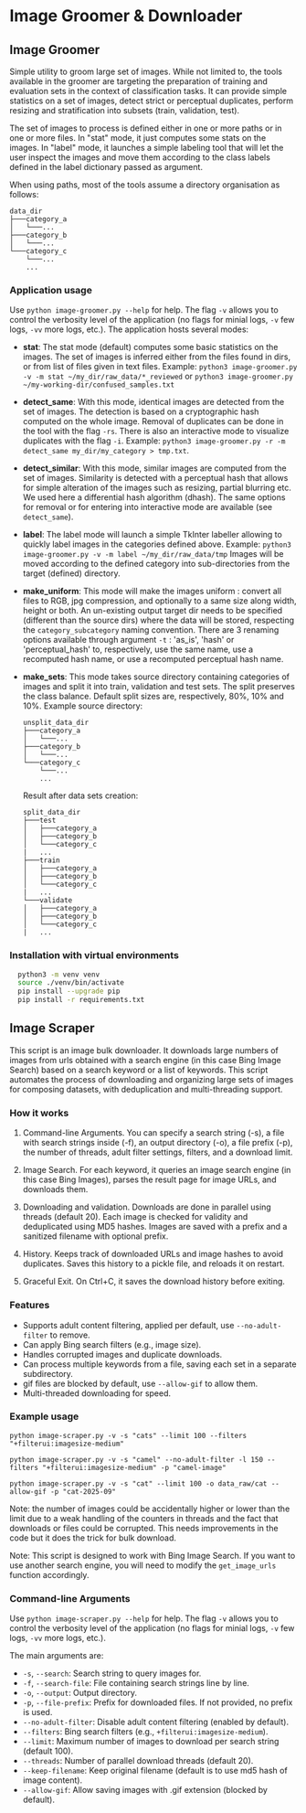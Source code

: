# Image Groomer & Downloader

## Image Groomer

Simple utility to groom large set of images. While not limited to, the tools
available in the groomer are targeting the preparation of training and
evaluation sets in the context of classification tasks. It can provide simple
statistics on a set of images, detect strict or perceptual duplicates, perform
resizing and stratification into subsets (train, validation, test).

The set of images to process is defined either in one or more
paths or in one or more files. In "stat" mode, it just computes some stats
on the images. In "label" mode, it launches a simple labeling tool that
will let the user inspect the images and move them according to the class
labels defined in the label dictionary passed as argument.

When using paths, most of the tools assume a directory organisation as follows:  

```text
data_dir
├───category_a
│   └───... 
├───category_b
│   └───... 
└───category_c
    └───...
    ...
```

### Application usage

Use `python image-groomer.py --help` for help. The flag `-v` allows you to control
the verbosity level of the application (no flags for minial logs, `-v` few logs,
`-vv` more logs, etc.). The application hosts several modes:

- **stat**: The stat mode (default) computes some basic statistics on the images.
  The set of images is inferred either from the files found in dirs, or from
  list of files given in text files. Example:
  `python3 image-groomer.py -v -m stat ~/my_dir/raw_data/*_reviewed` or
  `python3 image-groomer.py ~/my-working-dir/confused_samples.txt`

- **detect_same**: With this mode, identical images are detected from the set
  of images. The detection is based on a cryptographic hash computed on the whole
  image. Removal of duplicates can be done in the tool with the flag `-rs`. There
  is also an interactive mode to visualize duplicates with the flag `-i`. Example:
  `python3 image-groomer.py -r -m detect_same my_dir/my_category > tmp.txt`.

- **detect_similar**: With this mode, similar images are computed from the set
  of images. Similarity is detected with a perceptual hash that allows for simple
  alteration of the images such as resizing, partial blurring etc. We used
  here a differential hash algorithm (dhash). The same options for removal or for
  entering into interactive mode are available (see `detect_same`).
  
- **label**: The label mode will launch a simple TkInter labeller allowing
  to quickly label images in the categories defined above. Example:
  `python3 image-groomer.py -v -m label ~/my_dir/raw_data/tmp`
  Images will be moved according to the defined category into sub-directories
  from the target (defined) directory.
  
- **make_uniform**: This mode will make the images uniform : convert all files to
  RGB, jpg compression, and optionally to a same size along width, height or both.
  An un-existing output target dir needs to be specified (different than the source dirs)
  where the data will be stored, respecting the `category_subcategory` naming convention.
  There are 3 renaming options available through argument `-t` : 'as_is', 'hash' or
  'perceptual_hash' to, respectively, use the same name, use a recomputed hash name,
  or use a recomputed perceptual hash name.
  
- **make_sets**: This mode takes source directory containing categories of images
  and split it into train, validation and test sets. The split preserves the
  class balance. Default split sizes are, respectively, 80%, 10% and 10%.
  Example source directory:

  ```text
  unsplit_data_dir
  ├───category_a
  │   └───... 
  ├───category_b
  │   └───... 
  └───category_c
      └───...
      ...
  ```

  Result after data sets creation:

  ```text
  split_data_dir
  ├───test
  │   ├───category_a
  │   ├───category_b
  │   └───category_c
  |   ...
  ├───train
  │   ├───category_a
  │   ├───category_b
  │   └───category_c
  |   ...
  └───validate
  │   ├───category_a
  │   ├───category_b
  │   └───category_c
  |   ...
  ```

### Installation with virtual environments

```sh
  python3 -m venv venv
  source ./venv/bin/activate
  pip install --upgrade pip
  pip install -r requirements.txt
```

## Image Scraper

This script is an image bulk downloader. It downloads large numbers of
images from urls obtained with a search engine (in this case Bing Image
Search) based on a search keyword or a list of keywords. This script
automates the process of downloading and organizing large sets of images
for composing datasets, with deduplication and multi-threading support.

### How it works

1. Command-line Arguments. You can specify a search string (-s), a file with search strings inside (-f), an output directory (-o), a file prefix (-p), the number of threads, adult filter settings, filters, and a download limit.

2. Image Search. For each keyword, it queries an image search engine (in this case Bing Images), parses the result page for image URLs, and downloads them.

3. Downloading and validation. Downloads are done in parallel using threads (default 20). Each image is checked for validity and deduplicated using MD5 hashes. Images are saved with a prefix and a sanitized filename with optional prefix.

4. History. Keeps track of downloaded URLs and image hashes to avoid duplicates. Saves this history to a pickle file, and reloads it on restart.

5. Graceful Exit. On Ctrl+C, it saves the download history before exiting.

### Features

- Supports adult content filtering, applied per default, use `--no-adult-filter` to remove.
- Can apply Bing search filters (e.g., image size).
- Handles corrupted images and duplicate downloads.
- Can process multiple keywords from a file, saving each set in a separate subdirectory.
- gif files are blocked by default, use `--allow-gif` to allow them.
- Multi-threaded downloading for speed.

### Example usage

`python image-scraper.py -v -s "cats" --limit 100 --filters "+filterui:imagesize-medium"`

`python image-scraper.py -v -s "camel" --no-adult-filter -l 150 --filters "+filterui:imagesize-medium" -p "camel-image"`

`python image-scraper.py -v -s "cat" --limit 100 -o data_raw/cat --allow-gif -p "cat-2025-09"`

Note: the number of images could be accidentally higher or lower than the limit due to a weak handling of the counters in threads and the fact that downloads or files could be corrupted. This needs improvements in the code but it does the trick for bulk download.

Note: This script is designed to work with Bing Image Search. If you want to use another search engine, you will need to modify the `get_image_urls` function accordingly.

### Command-line Arguments

Use `python image-scraper.py --help` for help. The flag `-v` allows you to control the verbosity level of the application (no flags for minial logs, `-v` few logs, `-vv` more logs, etc.).

The main arguments are:

- `-s`, `--search`: Search string to query images for.
- `-f`, `--search-file`: File containing search strings line by line.
- `-o`, `--output`: Output directory.
- `-p`, `--file-prefix`: Prefix for downloaded files. If not provided, no prefix is used.
- `--no-adult-filter`: Disable adult content filtering (enabled by default).
- `--filters`: Bing search filters (e.g., `+filterui:imagesize-medium`).
- `--limit`: Maximum number of images to download per search string (default 100).
- `--threads`: Number of parallel download threads (default 20).
- `--keep-filename`: Keep original filename (default is to use md5 hash of image content).
- `--allow-gif`: Allow saving images with .gif extension (blocked by default).
